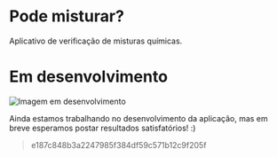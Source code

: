 # Pode misturar?

Aplicativo de verificação de misturas químicas.

# Em desenvolvimento
![Imagem em desenvolvimento](https://meuelevador.com/wp-content/uploads/2017/12/142111-como-avaliar-se-a-manutencao-de-elevadores-foi-feita-corretamente.jpg "Estamos trabalhando no código!")

Ainda estamos trabalhando no desenvolvimento da aplicação, mas em breve esperamos postar resultados satisfatórios! :)

> e187c848b3a2247985f384df59c571b12c9f205f
